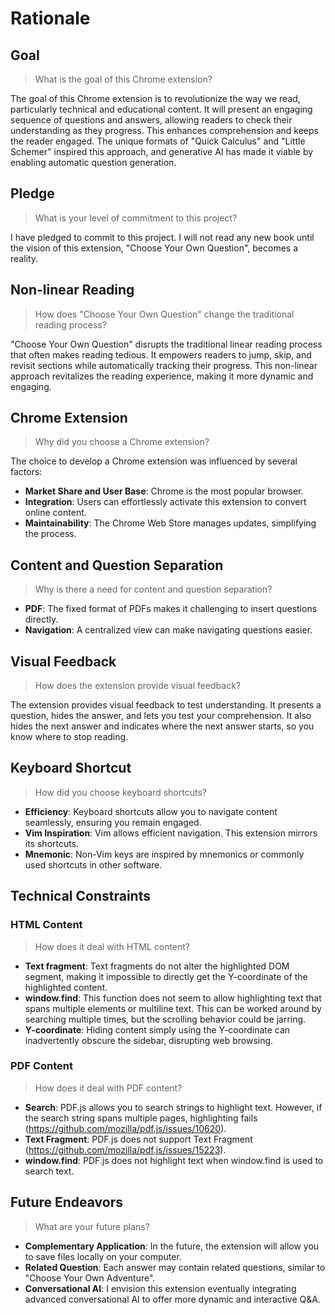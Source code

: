 # Rationale

## Goal

> What is the goal of this Chrome extension?

The goal of this Chrome extension is to revolutionize the way we read, particularly technical and educational content. It will present an engaging sequence of questions and answers, allowing readers to check their understanding as they progress. This enhances comprehension and keeps the reader engaged. The unique formats of "Quick Calculus" and "Little Schemer" inspired this approach, and generative AI has made it viable by enabling automatic question generation.

## Pledge

> What is your level of commitment to this project?

I have pledged to commit to this project. I will not read any new book until the vision of this extension, "Choose Your Own Question", becomes a reality.

## Non-linear Reading

> How does "Choose Your Own Question" change the traditional reading process?

"Choose Your Own Question" disrupts the traditional linear reading process that often makes reading tedious. It empowers readers to jump, skip, and revisit sections while automatically tracking their progress. This non-linear approach revitalizes the reading experience, making it more dynamic and engaging.

## Chrome Extension

> Why did you choose a Chrome extension?

The choice to develop a Chrome extension was influenced by several factors:
- **Market Share and User Base**: Chrome is the most popular browser.
- **Integration**: Users can effortlessly activate this extension to convert online content.
- **Maintainability**: The Chrome Web Store manages updates, simplifying the process.

## Content and Question Separation

> Why is there a need for content and question separation?

- **PDF**: The fixed format of PDFs makes it challenging to insert questions directly.
- **Navigation**: A centralized view can make navigating questions easier.

## Visual Feedback

> How does the extension provide visual feedback?

The extension provides visual feedback to test understanding. It presents a question, hides the answer, and lets you test your comprehension. It also hides the next answer and indicates where the next answer starts, so you know where to stop reading.

## Keyboard Shortcut

> How did you choose keyboard shortcuts?

- **Efficiency**: Keyboard shortcuts allow you to navigate content seamlessly, ensuring you remain engaged.
- **Vim Inspiration**: Vim allows efficient navigation. This extension mirrors its shortcuts.
- **Mnemonic**: Non-Vim keys are inspired by mnemonics or commonly used shortcuts in other software.

## Technical Constraints

### HTML Content

> How does it deal with HTML content?

- **Text fragment**: Text fragments do not alter the highlighted DOM segment, making it impossible to directly get the Y-coordinate of the highlighted content.
- **window.find**: This function does not seem to allow highlighting text that spans multiple elements or multiline text. This can be worked around by searching multiple times, but the scrolling behavior could be jarring.
- **Y-coordinate**: Hiding content simply using the Y-coordinate can inadvertently obscure the sidebar, disrupting web browsing.

### PDF Content

> How does it deal with PDF content?

- **Search**: PDF.js allows you to search strings to highlight text. However, if the search string spans multiple pages, highlighting fails (https://github.com/mozilla/pdf.js/issues/10620).
- **Text Fragment**: PDF.js does not support Text Fragment (https://github.com/mozilla/pdf.js/issues/15223).
- **window.find**: PDF.js does not highlight text when window.find is used to search text.

## Future Endeavors

> What are your future plans?

- **Complementary Application**: In the future, the extension will allow you to save files locally on your computer.
- **Related Question**: Each answer may contain related questions, similar to "Choose Your Own Adventure".
- **Conversational AI**: I envision this extension eventually integrating advanced conversational AI to offer more dynamic and interactive Q&A.
